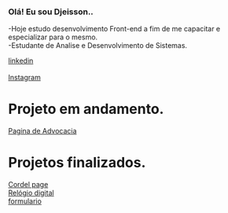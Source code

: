 ### Olá! Eu sou Djeisson..


-Hoje estudo desenvolvimento Front-end a fim de me capacitar e especializar para o mesmo.<br>
-Estudante de Analise e Desenvolvimento de Sistemas.

<div>
  <a href="in/djeisson-schneider-39b2481a3" target="_blank">linkedin</a>
</div>
<br>
<div>
  <a href="https://www.instagram.com/djeisson_sch/" target="_blank">Instagram</a>
</div>
<h1>Projeto em andamento.</h1>
<div>  
  <a href="djeisson.github.io/advogado/" target="_blank">Pagina de Advocacia</a>
</dvi>
<h1>Projetos finalizados.</h1>
<div>
  <a href="djeisson.github.io/cordel-projeto/" target="_blank">Cordel page</a>
</dvi>
<div>
  <a href="djeisson.github.io/relogio/" target="_blank">Relógio digital</a>
</dvi>
<div>
  <a href="djeisson.github.io/formulario/" target="_blank">formulario</a>
</dvi>




